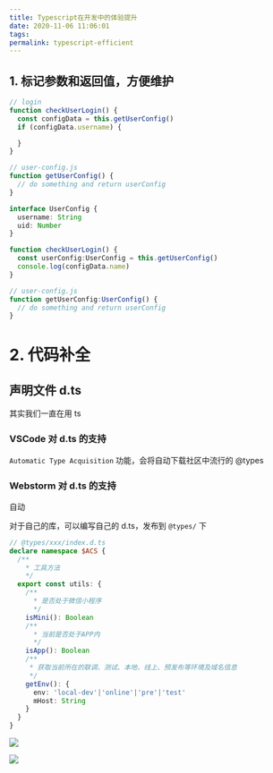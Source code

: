 ```yaml
---
title: Typescript在开发中的体验提升
date: 2020-11-06 11:06:01
tags:
permalink: typescript-efficient
---
```


## 1. 标记参数和返回值，方便维护

```js
// login
function checkUserLogin() {
  const configData = this.getUserConfig()
  if (configData.username) {

  }
}

// user-config.js
function getUserConfig() {
  // do something and return userConfig
}
```

```ts
interface UserConfig {
  username: String
  uid: Number
}

function checkUserLogin() {
  const userConfig:UserConfig = this.getUserConfig()
  console.log(configData.name)
}

// user-config.js
function getUserConfig:UserConfig() {
  // do something and return userConfig
}
```

# 2. 代码补全

## 声明文件 d.ts
其实我们一直在用 ts

### VSCode 对 d.ts 的支持
`Automatic Type Acquisition` 功能，会将自动下载社区中流行的 @types

### Webstorm 对 d.ts 的支持
自动

对于自己的库，可以编写自己的 d.ts，发布到 `@types/` 下

```ts
// @types/xxx/index.d.ts
declare namespace $ACS {
  /**
    * 工具方法
    */
  export const utils: {
    /**
      * 是否处于微信小程序
      */
    isMini(): Boolean
    /**
      * 当前是否处于APP内
      */
    isApp(): Boolean
    /**
     * 获取当前所在的联调、测试、本地、线上、预发布等环境及域名信息
     */
    getEnv(): {
      env: 'local-dev'|'online'|'pre'|'test'
      mHost: String
    }
  }
}
```

![](https://static.wzdxy.com/img/20201206002435.png)

![](https://static.wzdxy.com/img/20201206212158.png)

